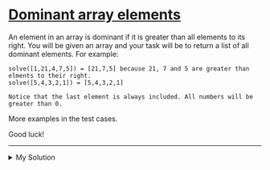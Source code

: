 # [Dominant array elements](https://www.codewars.com/kata/5a04133e32b8b998dc000089)

An element in an array is dominant if it is greater than all elements to its right. You will be given an array and your task will be to return a list of all dominant elements. For example:

    solve([1,21,4,7,5]) = [21,7,5] because 21, 7 and 5 are greater than elments to their right.
    solve([5,4,3,2,1]) = [5,4,3,2,1]

    Notice that the last element is always included. All numbers will be greater than 0.

More examples in the test cases.

Good luck!

---

<details><summary>My Solution</summary>

```js
function solve(arr) {
  const reversedArr = [...arr].reverse()
  let max = reversedArr[0]

  return reversedArr.reduce(
    (dominantArr, cur) => {
      if (cur > max) {
        dominantArr.unshift(cur)
        max = cur
      }
      return dominantArr
    },
    [reversedArr[0]]
  )
}
```

</details>
